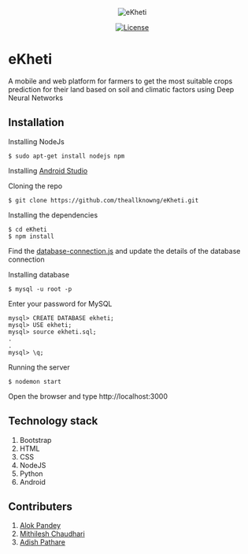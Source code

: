 <div align="center">
  
![eKheti](https://imgur.com/wxpB6ru)

[![License](https://img.shields.io/badge/license-MIT-blue.svg)](LICENSE)


</div>

# eKheti

A mobile and web platform for farmers to get the most suitable crops prediction for their land based on soil and climatic
factors using Deep Neural Networks


## Installation
Installing NodeJs
```
$ sudo apt-get install nodejs npm
```
Installing [Android Studio](https://developer.android.com/studio/)

Cloning the repo
```
$ git clone https://github.com/theallknowng/eKheti.git
```
Installing the dependencies
```
$ cd eKheti
$ npm install
```
Find the <a target='_blank' href="https://github.com/theallknowng/eKheti/blob/master/config/database-connection.js" >database-connection.js</a> and update the details of the database connection

Installing database

```
$ mysql -u root -p

```
Enter your password for MySQL

```
mysql> CREATE DATABASE ekheti;
mysql> USE ekheti;
mysql> source ekheti.sql;
.
.
mysql> \q;
```
Running the server
```
$ nodemon start
```
Open the browser and type http://localhost:3000

## Technology stack
1.  Bootstrap
2.  HTML
3.  CSS
4.  NodeJS
5.  Python
6.  Android

## Contributers
1.  <a href="https://github.com/alok217" >Alok Pandey</a>
2.  <a href="https://github.com/M1th1lesh">Mithilesh Chaudhari</a>
3.  <a href="https://github.com/adish29" >Adish Pathare</a>
